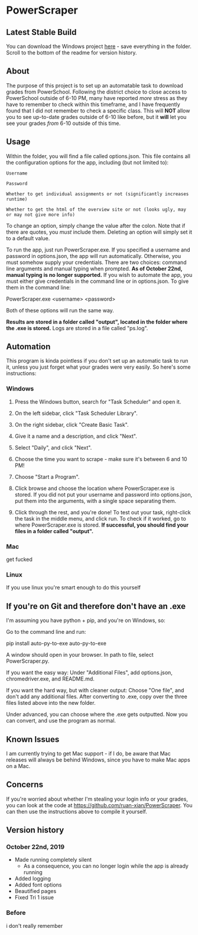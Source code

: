 # PowerScraper

## Latest Stable Build

You can download the Windows project [here](https://drive.google.com/open?id=16UMbQoXHwigCkT86fDDq_zKD8AX91jkv) -
save everything in the folder. Scroll to the bottom of the readme for version history.

## About

The purpose of this project is to set up an automatable task to download grades from PowerSchool.
Following the district choice to close access to PowerSchool outside of 6-10 PM, many have reported
*more* stress as they have to remember to check within this timeframe, and I have frequently found
that I did not remember to check a specific class. This will **NOT** allow you to see up-to-date
grades outside of 6-10 like before, but it **will** let you see your grades *from* 6-10 outside
of this time.

## Usage

Within the folder, you will find a file called options.json. This file contains all the
configuration options for the app, including (but not limited to):
    
    Username
    
    Password
    
    Whether to get individual assignments or not (significantly increases runtime)
    
    Whether to get the html of the overview site or not (looks ugly, may or may not give more info)

To change an option, simply change the value after the colon. Note that if there are quotes, you
*must* include them. Deleting an option will simply set it to a default value.

To run the app, just run PowerScraper.exe. If you specified a username and password in options.json,
the app will run automatically. Otherwise, you must somehow supply your credentials. There are two choices:
command line arguments and manual typing when prompted. 
**As of October 22nd, manual typing is no longer supported.**
If you wish to automate the app, you must either 
give credentials in the command line or in options.json. To give them in the command line:

PowerScraper.exe \<username\> \<password\>

Both of these options will run the same way.

**Results are stored in a folder called "output", located in the folder where the .exe is stored.**
Logs are stored in a file called "ps.log".

## Automation

This program is kinda pointless if you don't set up an automatic task to run it, unless you just
forget what your grades were very easily. So here's some instructions:

### Windows

1. Press the Windows button, search for "Task Scheduler" and open it.

2. On the left sidebar, click "Task Scheduler Library".

3. On the right sidebar, click "Create Basic Task".

4. Give it a name and a description, and click "Next".

5. Select "Daily", and click "Next".

6. Choose the time you want to scrape - make sure it's between 6 and 10 PM!

7. Choose "Start a Program".

8. Click browse and choose the location where PowerScraper.exe is stored.
If you did not put your username and password into options.json, put them into
the arguments, with a single space separating them.

9. Click through the rest, and you're done!
To test out your task, right-click the task in the middle menu, and click run.
To check if it worked, go to where PowerScraper.exe is stored.
**If successful, you should find your files in a folder called "output".**

### Mac

get fucked

### Linux

If you use linux you're smart enough to do this yourself

## If you're on Git and therefore don't have an .exe

I'm assuming you have python + pip, and you're on Windows, so:

Go to the command line and run:

pip install auto-py-to-exe
auto-py-to-exe

A window should open in your browser. In path to file, select PowerScraper.py.

If you want the easy way: Under "Additional Files", add options.json, chromedriver.exe, and README.md.

If you want the hard way, but with cleaner output: Choose "One file", and don't add any additional files. After converting to .exe, copy over the three files listed above into the new folder.

Under advanced, you can choose where the .exe gets outputted.
Now you can convert, and use the program as normal.

## Known Issues

I am currently trying to get Mac support - if I do, be aware that Mac releases will
always be behind Windows, since you have to make Mac apps on a Mac.

## Concerns

If you're worried about whether I'm stealing your login info or your grades, you can look at the code at 
https://github.com/ruan-xian/PowerScraper. You can then use the instructions above to compile it yourself.

## Version history

### October 22nd, 2019

- Made running completely silent
    - As a consequence, you can no longer login while the app is already running
- Added logging
- Added font options
- Beautified pages
- Fixed Tri 1 issue

### Before

i don't really remember